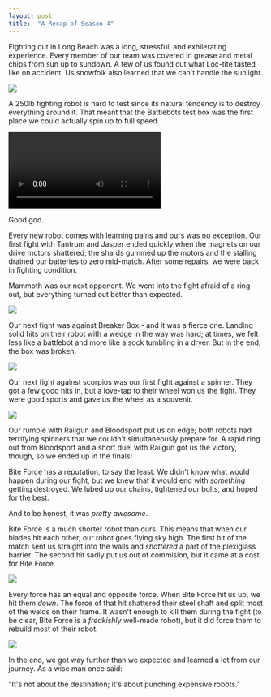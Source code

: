 ```yaml
---
layout: post
title:  "A Recap of Season 4"
---
```

Fighting out in Long Beach was a long, stressful, and exhilerating experience. Every member of our team was covered in grease and metal chips from sun up to sundown. A few of us found out what Loc-tite tasted like on accident. Us snowfolk also learned that we can't handle the sunlight.

![](/img/posts/2020-1-19-recap/sunburn.jpg)

A 250lb fighting robot is hard to test since its natural tendency is to destroy everything around it. That meant that the Battlebots test box was the first place we could actually spin up to full speed.

<video style='max-width: 100%;vertical-align:middle;' controls preload='metadata' onclick='(function(el){ if(el.paused) el.play(); else el.pause() })(this)'>
  <source src='/img/posts/2020-1-19-recap/hooptest.mp4' type='video/mp4; codecs="avc1.42E01E, mp4a.40.2"'>
</video>

Good god.

Every new robot comes with learning pains and ours was no exception. Our first fight with Tantrum and Jasper ended quickly when the magnets on our drive motors shattered; the shards gummed up the motors and the stalling drained our batteries to zero mid-match. After some repairs, we were back in fighting condition.

Mammoth was our next opponent. We went into the fight afraid of a ring-out, but everything turned out better than expected.

![](/img/posts/2020-1-19-recap/mammoth.jpg)

Our next fight was against Breaker Box - and it was a fierce one. Landing solid hits on their robot with a wedge in the way was hard; at times, we felt less like a battlebot and more like a sock tumbling in a dryer. But in the end, the box was broken.

![](/img/posts/2020-1-19-recap/breakerbox.jpg)

Our next fight against scorpios was our first fight against a spinner. They got a few good hits in, but a love-tap to their wheel won us the fight. They were good sports and gave us the wheel as a souvenir.

![](/img/posts/2020-1-19-recap/scorpios.jpg)

Our rumble with Railgun and Bloodsport put us on edge; both robots had terrifying spinners that we couldn't simultaneously prepare for. A rapid ring out from Bloodsport and a short duel with Railgun got us the victory, though, so we ended up in the finals!

Bite Force has a reputation, to say the least. We didn't know what would happen during our fight, but we knew that it would end with _something_ getting destroyed. We lubed up our chains, tightened our bolts, and hoped for the best.

And to be honest, it was _pretty awesome_.

Bite Force is a much shorter robot than ours. This means that when our blades hit each other, our robot goes flying sky high. The first hit of the match sent us straight into the walls and _shattered_ a part of the plexiglass barrier. The second hit sadly put us out of commision, but it came at a cost for Bite Force.

![](/img/posts/2020-1-19-recap/biteforce.jpg)

Every force has an equal and opposite force. When Bite Force hit us up, we hit them _down_. The force of that hit shattered their steel shaft and split most of the welds on their frame. It wasn't enough to kill them during the fight (to be clear, Bite Force is a _freakishly_ well-made robot), but it did force them to rebuild most of their robot. 

![](/img/posts/2020-1-19-recap/biteforcewelds.jpg)

In the end, we got way further than we expected and learned a lot from our journey. As a wise man once said:

"It's not about the destination; it's about punching expensive robots."